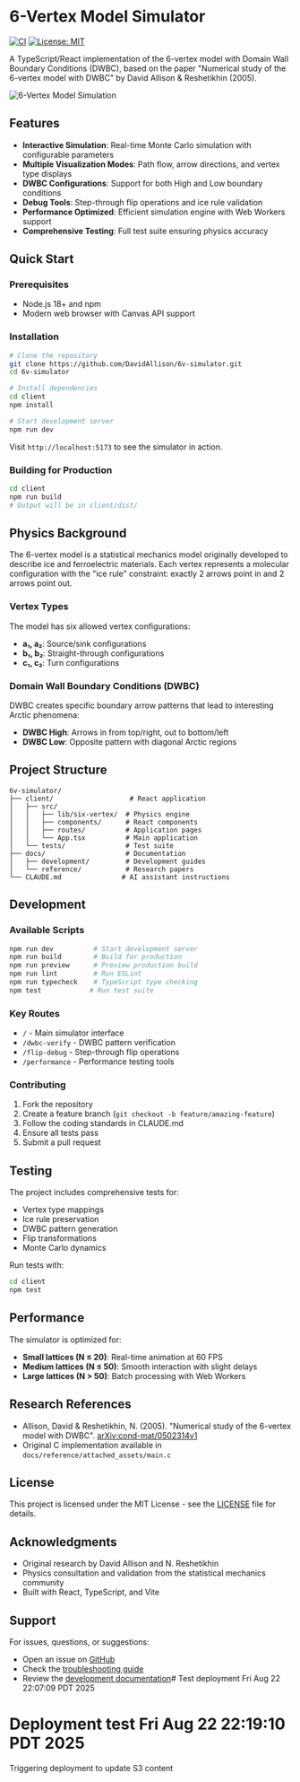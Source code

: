 # 6-Vertex Model Simulator

[![CI](https://github.com/DavidAllison/6v-simulator/actions/workflows/ci.yml/badge.svg)](https://github.com/DavidAllison/6v-simulator/actions/workflows/ci.yml)
[![License: MIT](https://img.shields.io/badge/License-MIT-yellow.svg)](https://opensource.org/licenses/MIT)

A TypeScript/React implementation of the 6-vertex model with Domain Wall Boundary Conditions (DWBC), based on the paper "Numerical study of the 6-vertex model with DWBC" by David Allison & Reshetikhin (2005).

![6-Vertex Model Simulation](docs/images/simulation-preview.png)

## Features

- **Interactive Simulation**: Real-time Monte Carlo simulation with configurable parameters
- **Multiple Visualization Modes**: Path flow, arrow directions, and vertex type displays
- **DWBC Configurations**: Support for both High and Low boundary conditions
- **Debug Tools**: Step-through flip operations and ice rule validation
- **Performance Optimized**: Efficient simulation engine with Web Workers support
- **Comprehensive Testing**: Full test suite ensuring physics accuracy

## Quick Start

### Prerequisites

- Node.js 18+ and npm
- Modern web browser with Canvas API support

### Installation

```bash
# Clone the repository
git clone https://github.com/DavidAllison/6v-simulator.git
cd 6v-simulator

# Install dependencies
cd client
npm install

# Start development server
npm run dev
```

Visit `http://localhost:5173` to see the simulator in action.

### Building for Production

```bash
cd client
npm run build
# Output will be in client/dist/
```

## Physics Background

The 6-vertex model is a statistical mechanics model originally developed to describe ice and ferroelectric materials. Each vertex represents a molecular configuration with the "ice rule" constraint: exactly 2 arrows point in and 2 arrows point out.

### Vertex Types

The model has six allowed vertex configurations:

- **a₁, a₂**: Source/sink configurations
- **b₁, b₂**: Straight-through configurations  
- **c₁, c₂**: Turn configurations

### Domain Wall Boundary Conditions (DWBC)

DWBC creates specific boundary arrow patterns that lead to interesting Arctic phenomena:

- **DWBC High**: Arrows in from top/right, out to bottom/left
- **DWBC Low**: Opposite pattern with diagonal Arctic regions

## Project Structure

```
6v-simulator/
├── client/                   # React application
│   ├── src/
│   │   ├── lib/six-vertex/  # Physics engine
│   │   ├── components/      # React components
│   │   ├── routes/          # Application pages
│   │   └── App.tsx          # Main application
│   └── tests/               # Test suite
├── docs/                    # Documentation
│   ├── development/         # Development guides
│   └── reference/           # Research papers
└── CLAUDE.md               # AI assistant instructions
```

## Development

### Available Scripts

```bash
npm run dev          # Start development server
npm run build        # Build for production
npm run preview      # Preview production build
npm run lint         # Run ESLint
npm run typecheck    # TypeScript type checking
npm test            # Run test suite
```

### Key Routes

- `/` - Main simulator interface
- `/dwbc-verify` - DWBC pattern verification
- `/flip-debug` - Step-through flip operations
- `/performance` - Performance testing tools

### Contributing

1. Fork the repository
2. Create a feature branch (`git checkout -b feature/amazing-feature`)
3. Follow the coding standards in CLAUDE.md
4. Ensure all tests pass
5. Submit a pull request

## Testing

The project includes comprehensive tests for:

- Vertex type mappings
- Ice rule preservation
- DWBC pattern generation
- Flip transformations
- Monte Carlo dynamics

Run tests with:

```bash
cd client
npm test
```

## Performance

The simulator is optimized for:

- **Small lattices (N ≤ 20)**: Real-time animation at 60 FPS
- **Medium lattices (N ≤ 50)**: Smooth interaction with slight delays
- **Large lattices (N > 50)**: Batch processing with Web Workers

## Research References

- Allison, David & Reshetikhin, N. (2005). "Numerical study of the 6-vertex model with DWBC". [arXiv:cond-mat/0502314v1](https://arxiv.org/abs/cond-mat/0502314)
- Original C implementation available in `docs/reference/attached_assets/main.c`

## License

This project is licensed under the MIT License - see the [LICENSE](LICENSE) file for details.

## Acknowledgments

- Original research by David Allison and N. Reshetikhin
- Physics consultation and validation from the statistical mechanics community
- Built with React, TypeScript, and Vite

## Support

For issues, questions, or suggestions:

- Open an issue on [GitHub](https://github.com/DavidAllison/6v-simulator/issues)
- Check the [troubleshooting guide](CLAUDE.md#troubleshooting-guide)
- Review the [development documentation](docs/development/)# Test deployment Fri Aug 22 22:07:09 PDT 2025
# Deployment test Fri Aug 22 22:19:10 PDT 2025
Triggering deployment to update S3 content
